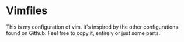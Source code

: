 # Vimfiles

This is my configuration of vim. 
It's inspired by the other configurations found on Github.
Feel free to copy it, entirely or just some parts. 
